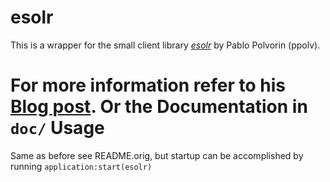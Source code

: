 esolr
=====

This is a wrapper for the small client library [_esolr_](http://forum.trapexit.org/viewtopic.php?t=13059) by Pablo Polvorin (ppolv).  

For more information refer to his [Blog post](http://ppolv.wordpress.com/2008/02/29/esolr-an-erlang-text-search-client-library-for-apache-solr/). Or the Documentation in `doc/`
Usage
=====
Same as before see README.orig, but startup can be accomplished by running `application:start(esolr)`
